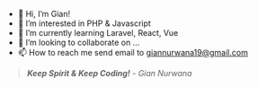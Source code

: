 - 👋 Hi, I’m Gian!
- 👀 I’m interested in PHP & Javascript
- 🌱 I’m currently learning Laravel, React, Vue
- 💞️ I’m looking to collaborate on ...
- 📫 How to reach me send email to giannurwana19@gmail.com

> **_Keep Spirit & Keep Coding!_** - _Gian Nurwana_

<!---
giannurwana19/giannurwana19 is a ✨ special ✨ repository because its `README.md` (this file) appears on your GitHub profile.
You can click the Preview link to take a look at your changes.
--->
